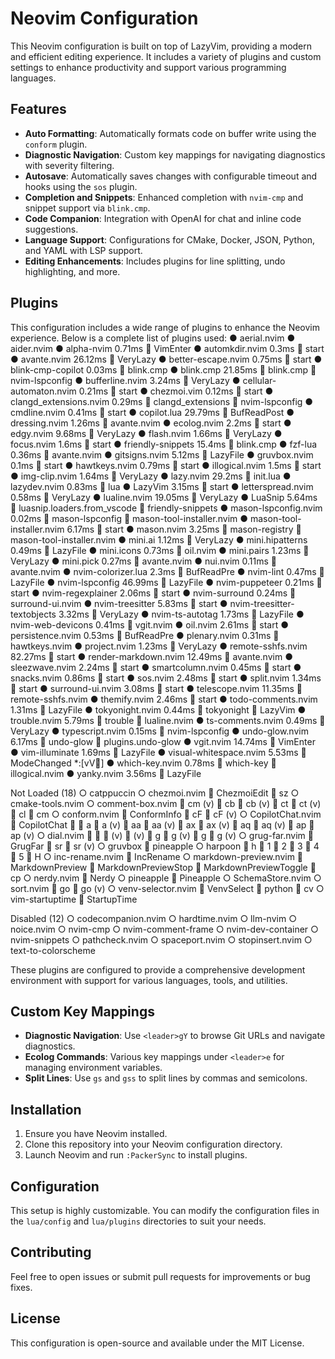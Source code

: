 # Neovim Configuration

This Neovim configuration is built on top of LazyVim, providing a modern and efficient editing experience. It includes a variety of plugins and custom settings to enhance productivity and support various programming languages.

## Features

- **Auto Formatting**: Automatically formats code on buffer write using the `conform` plugin.
- **Diagnostic Navigation**: Custom key mappings for navigating diagnostics with severity filtering.
- **Autosave**: Automatically saves changes with configurable timeout and hooks using the `sos` plugin.
- **Completion and Snippets**: Enhanced completion with `nvim-cmp` and snippet support via `blink.cmp`.
- **Code Companion**: Integration with OpenAI for chat and inline code suggestions.
- **Language Support**: Configurations for CMake, Docker, JSON, Python, and YAML with LSP support.
- **Editing Enhancements**: Includes plugins for line splitting, undo highlighting, and more.

## Plugins

This configuration includes a wide range of plugins to enhance the Neovim experience. Below is a complete list of plugins used:
● aerial.nvim
● aider.nvim
● alpha-nvim 0.71ms  VimEnter
● automkdir.nvim 0.3ms  start
● avante.nvim 26.12ms  VeryLazy
● better-escape.nvim 0.75ms  start
● blink-cmp-copilot 0.03ms  blink.cmp
● blink.cmp 21.85ms 󰢱 blink.cmp  nvim-lspconfig
● bufferline.nvim 3.24ms  VeryLazy
● cellular-automaton.nvim 0.21ms  start
● chezmoi.vim 0.12ms  start
● clangd_extensions.nvim 0.29ms 󰢱 clangd_extensions  nvim-lspconfig
● cmdline.nvim 0.41ms  start
● copilot.lua 29.79ms  BufReadPost
● dressing.nvim 1.26ms  avante.nvim
● ecolog.nvim 2.2ms  start
● edgy.nvim 9.68ms  VeryLazy
● flash.nvim 1.66ms  VeryLazy
● focus.nvim 1.6ms  start
● friendly-snippets 15.4ms  blink.cmp
● fzf-lua 0.36ms  avante.nvim
● gitsigns.nvim 5.12ms  LazyFile
● gruvbox.nvim 0.1ms  start
● hawtkeys.nvim 0.79ms  start
● illogical.nvim 1.5ms  start
● img-clip.nvim 1.64ms  VeryLazy
● lazy.nvim 29.2ms  init.lua
● lazydev.nvim 0.83ms  lua
● LazyVim 3.15ms  start
● letterspread.nvim 0.58ms  VeryLazy
● lualine.nvim 19.05ms  VeryLazy
● LuaSnip 5.64ms 󰢱 luasnip.loaders.from_vscode  friendly-snippets
● mason-lspconfig.nvim 0.02ms 󰢱 mason-lspconfig  mason-tool-installer.nvim
● mason-tool-installer.nvim 6.17ms  start
● mason.nvim 3.25ms 󰢱 mason-registry  mason-tool-installer.nvim
● mini.ai 1.12ms  VeryLazy
● mini.hipatterns 0.49ms  LazyFile
● mini.icons 0.73ms  oil.nvim
● mini.pairs 1.23ms  VeryLazy
● mini.pick 0.27ms  avante.nvim
● nui.nvim 0.11ms  avante.nvim
● nvim-colorizer.lua 2.3ms  BufReadPre
● nvim-lint 0.47ms  LazyFile
● nvim-lspconfig 46.99ms  LazyFile
● nvim-puppeteer 0.21ms  start
● nvim-regexplainer 2.06ms  start
● nvim-surround 0.24ms  surround-ui.nvim
● nvim-treesitter 5.83ms  start
● nvim-treesitter-textobjects 3.32ms  VeryLazy
● nvim-ts-autotag 1.73ms  LazyFile
● nvim-web-devicons 0.41ms  vgit.nvim
● oil.nvim 2.61ms  start
● persistence.nvim 0.53ms  BufReadPre
● plenary.nvim 0.31ms  hawtkeys.nvim
● project.nvim 1.23ms  VeryLazy
● remote-sshfs.nvim 82.27ms  start
● render-markdown.nvim 12.49ms  avante.nvim
● sleezwave.nvim 2.24ms  start
● smartcolumn.nvim 0.45ms  start
● snacks.nvim 0.86ms  start
● sos.nvim 2.48ms  start
● split.nvim 1.34ms  start
● surround-ui.nvim 3.08ms  start
● telescope.nvim 11.35ms  remote-sshfs.nvim
● themify.nvim 2.46ms  start
● todo-comments.nvim 1.31ms  LazyFile
● tokyonight.nvim 0.44ms 󰢱 tokyonight  LazyVim
● trouble.nvim 5.79ms 󰢱 trouble  lualine.nvim
● ts-comments.nvim 0.49ms  VeryLazy
● typescript.nvim 0.15ms  nvim-lspconfig
● undo-glow.nvim 6.17ms 󰢱 undo-glow  plugins.undo-glow
● vgit.nvim 14.74ms  VimEnter
● vim-illuminate 1.69ms  LazyFile
● visual-whitespace.nvim 5.53ms  ModeChanged \*:[vV]
● which-key.nvim 0.78ms 󰢱 which-key  illogical.nvim
● yanky.nvim 3.56ms  LazyFile

Not Loaded (18)
○ catppuccin
○ chezmoi.nvim  ChezmoiEdit  <leader>sz
○ cmake-tools.nvim
○ comment-box.nvim  <Leader>cm (v)  <Leader>cb  <Leader>cb (v)  <Leader>ct  <Leader>ct (v)  <Leader>cl  <Leader>cm
○ conform.nvim  ConformInfo  <leader>cF  <leader>cF (v)
○ CopilotChat.nvim  CopilotChat  <c-s>  <leader>a  <leader>a (v)  <leader>aa  <leader>aa (v)  <leader>ax  <leader>ax (v)  <leader>aq  <leader>aq (v)  <leader>ap  <leader>ap (v)
○ dial.nvim  <C-a>  <C-x>  <C-a> (v)  <C-x> (v)  g<C-a>  g<C-a> (v)  g<C-x>  g<C-x> (v)
○ grug-far.nvim  GrugFar  <leader>sr  <leader>sr (v)
○ gruvbox  pineapple
○ harpoon  <leader>h  <leader>1  <leader>2  <leader>3  <leader>4  <leader>5  <leader>H
○ inc-rename.nvim  IncRename
○ markdown-preview.nvim  MarkdownPreview  MarkdownPreviewStop  MarkdownPreviewToggle  <leader>cp
○ nerdy.nvim  Nerdy
○ pineapple  Pineapple
○ SchemaStore.nvim
○ sort.nvim  go  go (v)
○ venv-selector.nvim  VenvSelect  python  <leader>cv
○ vim-startuptime  StartupTime

Disabled (12)
○ codecompanion.nvim
○ hardtime.nvim
○ llm-nvim
○ noice.nvim
○ nvim-cmp
○ nvim-comment-frame
○ nvim-dev-container
○ nvim-snippets
○ pathcheck.nvim
○ spaceport.nvim
○ stopinsert.nvim
○ text-to-colorscheme

These plugins are configured to provide a comprehensive development environment with support for various languages, tools, and utilities.

## Custom Key Mappings

- **Diagnostic Navigation**: Use `<leader>gY` to browse Git URLs and navigate diagnostics.
- **Ecolog Commands**: Various key mappings under `<leader>e` for managing environment variables.
- **Split Lines**: Use `gs` and `gss` to split lines by commas and semicolons.

## Installation

1. Ensure you have Neovim installed.
2. Clone this repository into your Neovim configuration directory.
3. Launch Neovim and run `:PackerSync` to install plugins.

## Configuration

This setup is highly customizable. You can modify the configuration files in the `lua/config` and `lua/plugins` directories to suit your needs.

## Contributing

Feel free to open issues or submit pull requests for improvements or bug fixes.

## License

This configuration is open-source and available under the MIT License.

